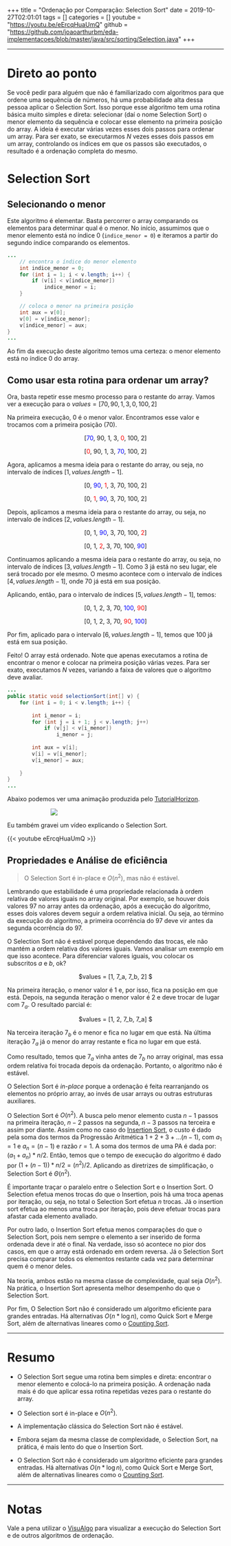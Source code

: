 +++
title = "Ordenação por Comparação: Selection Sort"
date = 2019-10-27T02:01:01
tags = []
categories = []
youtube = "https://youtu.be/eErcqHuaUmQ"
github = "https://github.com/joaoarthurbm/eda-implementacoes/blob/master/java/src/sorting/Selection.java"
+++

***

# Direto ao ponto

Se você pedir para alguém que não é familiarizado com algoritmos para que ordene uma sequência de números, há uma probabilidade alta dessa pessoa aplicar o Selection Sort. Isso porque esse algoritmo tem uma rotina básica muito simples e direta: selecionar (daí o nome Selection Sort) o menor elemento da sequência e colocar esse elemento na primeira posição do array. A ideia é executar várias vezes esses dois passos para ordenar um array. Para ser exato, se executarmos $N$ vezes esses dois passos em um array, controlando os índices em que os passos são executados, o resultado é a ordenação completa do mesmo.

# Selection Sort

## Selecionando o menor

Este algoritmo é elementar. Basta percorrer o array comparando os elementos para determinar qual é o menor. No início, assumimos que o menor elemento está no índice 0 (`indice_menor = 0`) e iteramos a partir do segundo índice comparando os elementos.

```java
...
	// encontra o índice do menor elemento
	int indice_menor = 0;
	for (int i = 1; i < v.length; i++) {
		if (v[i] < v[indice_menor])
			indice_menor = i;
	}

	// coloca o menor na primeira posição
	int aux = v[0];
	v[0] = v[indice_menor];
	v[indice_menor] = aux;
}
...
```

Ao fim da execução deste algoritmo temos uma certeza: o menor elemento está no índice 0 do array.

## Como usar esta rotina para ordenar um array?

Ora, basta repetir esse mesmo processo para o restante do array. Vamos ver a execução para o $values = [70, 90, 1, 3, 0, 100, 2]$


Na primeira execução, 0 é o menor valor. Encontramos esse valor e trocamos com a primeira posição (70).

<p align="center">[<font color="blue">70</font>, 90, 1, 3, <font color="red">0</font>, 100, 2]</p>
<p align="center">[<font color="red">0</font>, 90, 1, 3, <font color="blue">70</font>, 100, 2]</p>

Agora, aplicamos a mesma ideia para o restante do array, ou seja, no intervalo de índices $[1, values.length - 1]$.

<p align="center">[0, <font color="blue">90</font>, <font color="red">1</font>, 3, 70, 100, 2]</p>
<p align="center">[0, <font color="red">1</font>, <font color="blue">90</font>, 3, 70, 100, 2]</p>

Depois, aplicamos a mesma ideia para o restante do array, ou seja, no intervalo de índices $[2, values.length - 1]$.

<p align="center">[0, 1, <font color="blue">90</font>, 3, 70, 100, <font color="red">2</font>]</p>

<p align="center">[0, 1, <font color="red">2</font>, 3, 70, 100, <font color="blue">90</font>]</p>

Continuamos aplicando a mesma ideia para o restante do array, ou seja, no intervalo de índices $[3, values.length - 1]$. Como 3 já está no seu lugar, ele será trocado por ele mesmo. O mesmo acontece com o intervalo de índices $[4, values.length - 1]$, onde 70 já está em sua posição.

Aplicando, então, para o intervalo de índices $[5, values.length - 1]$, temos:

<p align="center">[0, 1, 2, 3, 70, <font color="blue">100</font>, <font color="red">90</font>]</p>
<p align="center">[0, 1, 2, 3, 70, <font color="red">90</font>, <font color="blue">100</font>]</p>

Por fim, aplicado para o intervalo $[6, values.length - 1]$, temos que 100 já está em sua posição.

Feito! O array está ordenado. Note que apenas executamos a rotina de encontrar o menor e colocar na primeira posição várias vezes. Para ser exato, executamos $N$ vezes, variando a faixa de valores que o algoritmo deve avaliar.

```java
...
public static void selectionSort(int[] v) {	
	for (int i = 0; i < v.length; i++) {
		
		int i_menor = i;
		for (int j = i + 1; j < v.length; j++)
			if (v[j] < v[i_menor])
				i_menor = j;
		
		int aux = v[i];
		v[i] = v[i_menor];
		v[i_menor] = aux;
	
	}		
}
...
```

Abaixo podemos ver uma animação produzida pelo <a class="external" href="https://algorithms.tutorialhorizon.com/selection-sort-java-implementation/selection-sort-gif/">TutorialHorizon</a>.

<figure style="align: center; margin-left:20%; width: 60%">
	<img src="selection.gif">
</figure>

Eu também gravei um vídeo explicando o Selection Sort.

{{< youtube eErcqHuaUmQ >}}

## Propriedades e Análise de eficiência

> O Selection Sort é in-place e $O(n^2)$, mas não é estável.

Lembrando que estabilidade é uma propriedade relacionada à ordem relativa de valores iguais no array original. Por exemplo, se houver dois valores 97 no array antes da ordenação, após a execução do algoritmo, esses dois valores devem seguir a ordem relativa inicial. Ou seja, ao término da execução do algoritmo, a primeira ocorrência do 97 deve vir antes da segunda ocorrência do 97.

O Selection Sort não é estável porque dependendo das trocas, ele não mantém a ordem relativa dos valores iguais. Vamos analisar um exemplo em que isso acontece. Para diferenciar valores iguais, vou colocar os subscritos $a$ e $b$, ok?

<p align="center">$values = [1, 7_a, 7_b, 2] $</p>

Na primeira iteração, o menor valor é 1 e, por isso, fica na posição em que está. Depois, na segunda iteração o menor valor é 2 e deve trocar de lugar com $7_a$. O resultado parcial é:

<p align="center">$values = [1, 2, 7_b, 7_a] $</p>

Na terceira iteração $7_b$ é o menor e fica no lugar em que está. Na última iteração $7_a$ já o menor do array restante e fica no lugar em que está.

Como resultado, temos que $7_a$ vinha antes de $7_b$ no array original, mas essa ordem relativa foi trocada depois da ordenação. Portanto, o algoritmo não é estável.

O Selection Sort é *in-place* porque a ordenação é feita rearranjando os elementos no próprio array, ao invés de usar arrays ou outras estruturas auxiliares.

O Selection Sort é $O(n^2)$. A busca pelo menor elemento custa $n - 1$ passos na primeira iteração, $n - 2$ passos na segunda, $n - 3$ passos na terceira e assim por diante. Assim como no caso do <a class="external" href="https://joaoarthurbm.github.io/eda/posts/insertion-sort/">Insertion Sort</a>, o custo é dado pela soma dos termos da Progressão Aritmética $1 + 2 + 3 + ... (n - 1)$, com $a_1 = 1$ e $a_n = (n - 1)$ e razão $r=1$. A soma dos termos de uma PA é dada por: $(a_1+a_n)*n/2$. Então, temos que o tempo de execução do algoritmo é dado por $(1 + (n - 1)) * n/2 = (n^2)/2$. Aplicando as diretrizes de simplificação, o Selection Sort é $\Theta(n^2)$.

É importante traçar o paralelo entre o Selection Sort e o Insertion Sort. O Selection efetua menos trocas do que o Insertion, pois há uma troca apenas por iteração, ou seja, no total o Selection Sort efetua $n$ trocas. Já o insertion sort efetua ao menos uma troca por iteração, pois deve efetuar trocas para afastar cada elemento avaliado. 

Por outro lado, o Insertion Sort efetua menos comparações do que o Selection Sort, pois nem sempre o elemento a ser inserido de forma ordenada deve ir até o final. Na verdade, isso só acontece no pior dos casos, em que o array está ordenado em ordem reversa. Já o Selection Sort precisa comparar todos os elementos restante cada vez para determinar quem é o menor deles.

Na teoria, ambos estão na mesma classe de complexidade, qual seja $O(n^2)$. Na prática, o Insertion Sort apresenta melhor desempenho do que o Selection Sort.

Por fim, O Selection Sort não é considerado um algoritmo eficiente para grandes entradas. Há alternativas $O(n*\log n)$, como Quick Sort e Merge Sort, além de alternativas lineares como o <a class="external" href="https://joaoarthurbm.github.io/eda/posts/ordenacao-linear/">Counting Sort</a>.

***

# Resumo

* O Selection Sort segue uma rotina bem simples e direta: encontrar o menor elemento e colocá-lo na primeira posição. A ordenação nada mais é do que aplicar essa rotina repetidas vezes para o restante do array.

* O Selection sort é in-place e $O(n^2)$.

* A implementação clássica do Selection Sort não é estável.

* Embora sejam da mesma classe de complexidade, o Selection Sort, na prática, é mais lento do que o Insertion Sort.

* O Selection Sort não é considerado um algoritmo eficiente para grandes entradas. Há alternativas $O(n*\log n)$, como Quick Sort e Merge Sort, além de alternativas lineares como o <a class="external" href="https://joaoarthurbm.github.io/eda/posts/ordenacao-linear/">Counting Sort</a>.

***

# Notas

Vale a pena utilizar o <a class="external" href="https://visualgo.net/en/sorting">VisuAlgo</a> para visualizar a execução do Selection Sort e de outros algoritmos de ordenação.
